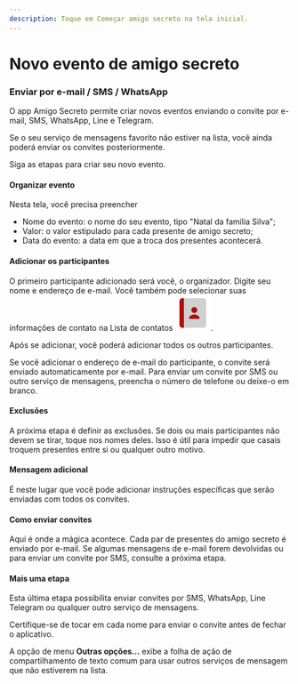 ```yaml
---
description: Toque em Começar amigo secreto na tela inicial.
---
```


# Novo evento de amigo secreto

### Enviar por e-mail / SMS / WhatsApp

O app Amigo Secreto permite criar novos eventos enviando o convite por e-mail, SMS, WhatsApp, Line e Telegram.

Se o seu serviço de mensagens favorito não estiver na lista, você ainda poderá enviar os convites posteriormente.

Siga as etapas para criar seu novo evento.

#### Organizar evento

Nesta tela, você precisa preencher

* Nome do evento: o nome do seu evento, tipo "Natal da família Silva";
* Valor: o valor estipulado para cada presente de amigo secreto;
* Data do evento: a data em que a troca dos presentes acontecerá.

#### Adicionar os participantes

O primeiro participante adicionado será você, o organizador. Digite seu nome e endereço de e-mail. Você também pode selecionar suas informações de contato na Lista de contatos ![](../.gitbook/assets/ic8_contacts-2x.png).

Após se adicionar, você poderá adicionar todos os outros participantes.
  
Se você adicionar o endereço de e-mail do participante, o convite será enviado automaticamente por e-mail. Para enviar um convite por SMS ou outro serviço de mensagens, preencha o número de telefone ou deixe-o em branco.

#### Exclusões

A próxima etapa é definir as exclusões. Se dois ou mais participantes não devem se tirar, toque nos nomes deles. Isso é útil para impedir que casais troquem presentes entre si ou qualquer outro motivo.

#### Mensagem adicional

É neste lugar que você pode adicionar instruções específicas que serão enviadas com todos os convites.

#### Como enviar convites

Aqui é onde a mágica acontece. Cada par de presentes do amigo secreto é enviado por e-mail. Se algumas mensagens de e-mail forem devolvidas ou para enviar um convite por SMS, consulte a próxima etapa.

#### Mais uma etapa

Esta última etapa possibilita enviar convites por SMS, WhatsApp, Line Telegram ou qualquer outro serviço de mensagens.

Certifique-se de tocar em cada nome para enviar o convite antes de fechar o aplicativo.

A opção de menu **Outras opções...** exibe a folha de ação de compartilhamento de texto comum para usar outros serviços de mensagem que não estiverem na lista.


